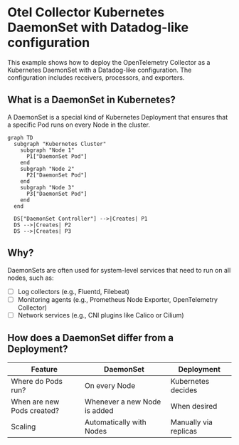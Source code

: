 # Otel Collector Kubernetes DaemonSet with Datadog-like configuration

This example shows how to deploy the OpenTelemetry Collector as a Kubernetes 
DaemonSet with a Datadog-like configuration. The configuration includes
receivers, processors, and exporters.

## What is a DaemonSet in Kubernetes?

A DaemonSet is a special kind of Kubernetes Deployment that ensures that a
specific Pod runs on every Node in the cluster.

```mermaid
graph TD
  subgraph "Kubernetes Cluster"
    subgraph "Node 1"
      P1["DaemonSet Pod"]
    end
    subgraph "Node 2"
      P2["DaemonSet Pod"]
    end
    subgraph "Node 3"
      P3["DaemonSet Pod"]
    end
  end

  DS["DaemonSet Controller"] -->|Creates| P1
  DS -->|Creates| P2
  DS -->|Creates| P3
```

## Why?

DaemonSets are often used for system-level services that need to run on all
nodes, such as:

- [ ] Log collectors (e.g., Fluentd, Filebeat)
- [ ] Monitoring agents (e.g., Prometheus Node Exporter, OpenTelemetry Collector)
- [ ] Network services (e.g., CNI plugins like Calico or Cilium)

## How does a DaemonSet differ from a Deployment?

| Feature                    | DaemonSet                    | Deployment            |
|----------------------------|------------------------------|-----------------------|
| Where do Pods run?         | On every Node                | Kubernetes decides    |
| When are new Pods created? | Whenever a new Node is added | When desired          |
| Scaling                    | Automatically with Nodes     | Manually via replicas |



